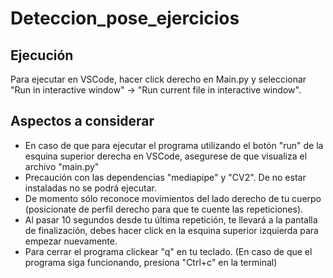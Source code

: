 # Deteccion_pose_ejercicios

## Ejecución
Para ejecutar en VSCode, hacer click derecho en Main.py y seleccionar "Run in interactive window" -> "Run current file in interactive window".
## Aspectos a considerar
- En caso de que para ejecutar el programa utilizando el botón "run" de la esquina superior derecha en VSCode, asegurese de que visualiza el archivo "main.py"
- Precaución con las dependencias "mediapipe" y "CV2". De no estar instaladas no se podrá ejecutar.
- De momento sólo reconoce movimientos del lado derecho de tu cuerpo (posicionate de perfil derecho para que te cuente las repeticiones).
- Al pasar 10 segundos desde tu última repetición, te llevará a la pantalla de finalización, debes hacer click en la esquina superior izquierda para empezar nuevamente.
- Para cerrar el programa clickear "q" en tu teclado. (En caso de que el programa siga funcionando, presiona "Ctrl+c" en la terminal)

